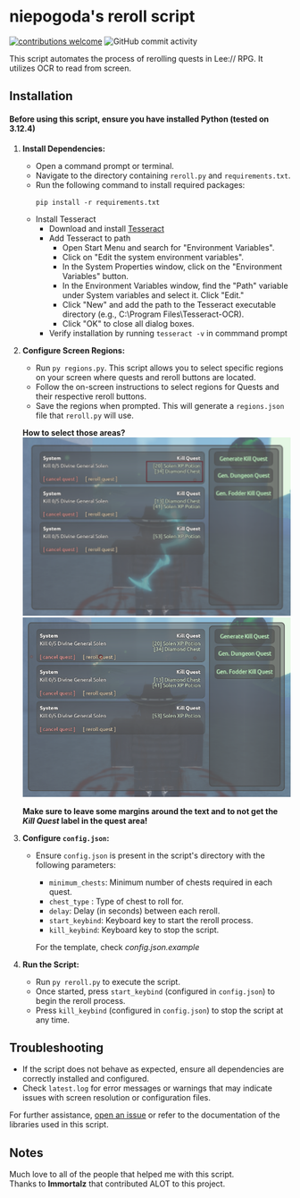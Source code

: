 # niepogoda's reroll script

[![contributions welcome](https://img.shields.io/badge/contributions-welcome-brightgreen.svg?style=flat)](https://github.com/dwyl/esta/issues) ![GitHub commit activity](https://img.shields.io/github/commit-activity/m/0e8/niepogodasreroll)

This script automates the process of rerolling quests in Lee:// RPG. It utilizes OCR to read from screen.
## Installation

#### Before using this script, ensure you have installed Python (tested on 3.12.4)

1. **Install Dependencies:**
   - Open a command prompt or terminal.
   - Navigate to the directory containing `reroll.py` and `requirements.txt`.
   - Run the following command to install required packages:
     ```
     pip install -r requirements.txt
     ```
   - Install Tesseract
      - Download and install [Tesseract](https://tesseract-ocr.github.io/tessdoc/Installation.html)
      - Add Tesseract to path
         - Open Start Menu and search for "Environment Variables".
         - Click on "Edit the system environment variables".
         - In the System Properties window, click on the "Environment Variables" button.
         - In the Environment Variables window, find the "Path" variable under System variables and select it. Click "Edit."
         - Click "New" and add the path to the Tesseract executable directory (e.g., C:\Program Files\Tesseract-OCR).
         - Click "OK" to close all dialog boxes.
       - Verify installation by running `tesseract -v` in commmand prompt

2. **Configure Screen Regions:**
   - Run `py regions.py`. This script allows you to select specific regions on your screen where quests and reroll buttons are located.
   - Follow the on-screen instructions to select regions for Quests and their respective reroll buttons.
   - Save the regions when prompted. This will generate a `regions.json` file that `reroll.py` will use.

   **How to select those areas?** <br>
   <img src="./img/questarea.png"> <br>
   <img src="./img/buttonarea.png"> <br>

   **Make sure to leave some margins around the text and to not get the *Kill Quest* label in the quest area!**

3. **Configure `config.json`:**
   - Ensure `config.json` is present in the script's directory with the following parameters:
     - `minimum_chests`: Minimum number of chests required in each quest.
     - `chest_type` : Type of chest to roll for.
     - `delay`: Delay (in seconds) between each reroll.
     - `start_keybind`: Keyboard key to start the reroll process.
     - `kill_keybind`: Keyboard key to stop the script.

     For the template, check *config.json.example*

4. **Run the Script:**
   - Run `py reroll.py` to execute the script.
   - Once started, press `start_keybind` (configured in `config.json`) to begin the reroll process.
   - Press `kill_keybind` (configured in `config.json`) to stop the script at any time.
## Troubleshooting

- If the script does not behave as expected, ensure all dependencies are correctly installed and configured.
- Check `latest.log` for error messages or warnings that may indicate issues with screen resolution or configuration files.

For further assistance, [open an issue](https://github.com/0e8/niepogodasreroll/issues) or refer to the documentation of the libraries used in this script.

## Notes
Much love to all of the people that helped me with this script.  
Thanks to **lmmortalz** that contributed ALOT to this project.